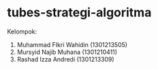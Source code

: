 # tubes-strategi-algoritma
Kelompok:
1. Muhammad FIkri Wahidin (1301213505)
2. Mursyid Najib Muhana (1301210411)
3. Rashad Izza Andredi (1301213309)
